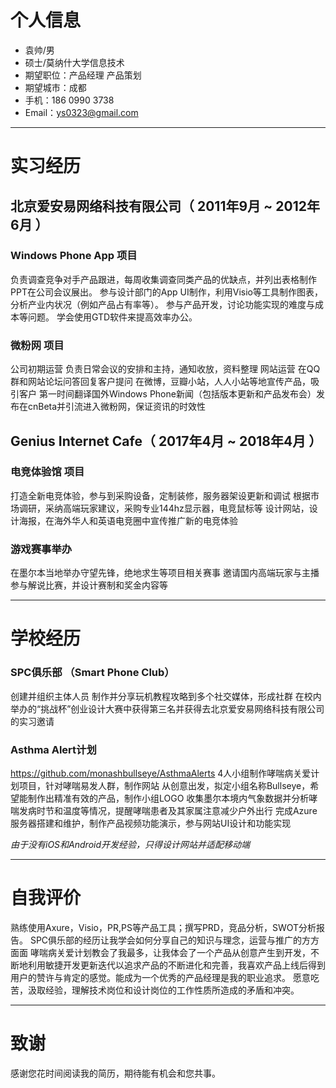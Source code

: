 
# 个人信息
 - 袁帅/男
 - 硕士/莫纳什大学信息技术 
 - 期望职位：产品经理 产品策划
 - 期望城市：成都
- 手机：186 0990 3738
- Email：ys0323@gmail.com

* * *
# 实习经历

## 北京爱安易网络科技有限公司（ 2011年9月 ~ 2012年6月 ）

### Windows Phone App 项目
负责调查竞争对手产品跟进，每周收集调查同类产品的优缺点，并列出表格制作PPT在公司会议展出。
参与设计部门的App UI制作，利用Visio等工具制作图表，分析产业内状况（例如产品占有率等）。
参与产品开发，讨论功能实现的难度与成本等问题。
学会使用GTD软件来提高效率办公。

### 微粉网 项目
公司初期运营 负责日常会议的安排和主持，通知收放，资料整理
网站运营 在QQ群和网站论坛问答回复客户提问
在微博，豆瓣小站，人人小站等地宣传产品，吸引客户
第一时间翻译国外Windows Phone新闻（包括版本更新和产品发布会）发布在cnBeta并引流进入微粉网，保证资讯的时效性

## Genius Internet Cafe（ 2017年4月 ~ 2018年4月 ）

### 电竞体验馆 项目
打造全新电竞体验，参与到采购设备，定制装修，服务器架设更新和调试
根据市场调研，采纳高端玩家建议，采购专业144hz显示器，电竞鼠标等
设计网站，设计海报，在海外华人和英语电竞圈中宣传推广新的电竞体验

### 游戏赛事举办
在墨尔本当地举办守望先锋，绝地求生等项目相关赛事
邀请国内高端玩家与主播参与解说比赛，并设计赛制和奖金内容等

* * *

# 学校经历
###  SPC俱乐部 （Smart Phone Club）
创建并组织主体人员
制作并分享玩机教程攻略到多个社交媒体，形成社群
在校内举办的“挑战杯”创业设计大赛中获得第三名并获得去北京爱安易网络科技有限公司的实习邀请

### Asthma Alert计划
https://github.com/monashbullseye/AsthmaAlerts
4人小组制作哮喘病关爱计划项目，针对哮喘易发人群，制作网站
从创意出发，拟定小组名称Bullseye，希望能制作出精准有效的产品，制作小组LOGO
收集墨尔本境内气象数据并分析哮喘发病时节和温度等情况，提醒哮喘患者及其家属注意减少户外出行
完成Azure服务器搭建和维护，制作产品视频功能演示，参与网站UI设计和功能实现

_由于没有iOS和Android开发经验，只得设计网站并适配移动端_

* * *

# 自我评价
熟练使用Axure，Visio，PR,PS等产品工具；撰写PRD，竞品分析，SWOT分析报告。
SPC俱乐部的经历让我学会如何分享自己的知识与理念，运营与推广的方方面面
哮喘病关爱计划教会了我最多，让我体会了一个产品从创意产生到开发，不断地利用敏捷开发更新迭代以追求产品的不断进化和完善，我喜欢产品上线后得到用户的赞许与肯定的感觉。能成为一个优秀的产品经理是我的职业追求。
愿意吃苦，汲取经验，理解技术岗位和设计岗位的工作性质所造成的矛盾和冲突。


      
---      
# 致谢
感谢您花时间阅读我的简历，期待能有机会和您共事。
      